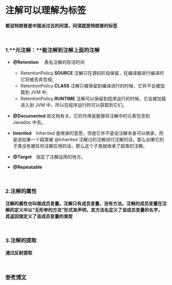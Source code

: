 # 注解可以理解为标签

**都说特朗普是中国派过去的间谍，间谍就是特朗普的标签**

&nbsp;

### 1.**元注解：**能注解到注解上面的注解

* **@Retention**  &emsp;表名注解的存活时间
  * RetentionPolicy.**SOURCE** 注解只在源码阶段保留，在编译器进行编译时它将被丢弃忽视;
  * RetentionPolicy.**CLASS** 注解只被保留到编译进行的时候，它并不会被加载到 JVM 中;
  * RetentionPolicy.**RUNTIME** 注解可以保留到程序运行的时候，它会被加载进入到 JVM 中，所以在程序运行时可以获取到它们。 
* **@Documented**  和文档有关。它的作用是能够将注解中的元素包含到 Javadoc 中去。
* **Interited**&emsp;Inherited 是继承的意思，但是它并不是说注解本身可以继承，而是说如果一个超类被 @Inherited 注解过的注解进行注解的话，那么如果它的子类没有被任何注解应用的话，那么这个子类就继承了超类的注解。 

* **@Target**&emsp;指定了注解运用的地方。 
* **@Repeatable**  

&nbsp;

### 2.注解的属性

**注解的属性也叫做成员变量。注解只有成员变量，没有方法。注解的成员变量在注解的定义中以“无形参的方法”形式来声明，其方法名定义了该成员变量的名字，其返回值定义了该成员变量的类型** 

&nbsp;

### 3.注解的提取

**通过反射提取**

&nbsp;

### [参考博文](https://blog.csdn.net/briblue/article/details/73824058?utm_medium=distribute.pc_relevant.none-task-blog-BlogCommendFromMachineLearnPai2-1.nonecase&depth_1-utm_source=distribute.pc_relevant.none-task-blog-BlogCommendFromMachineLearnPai2-1.nonecase )

